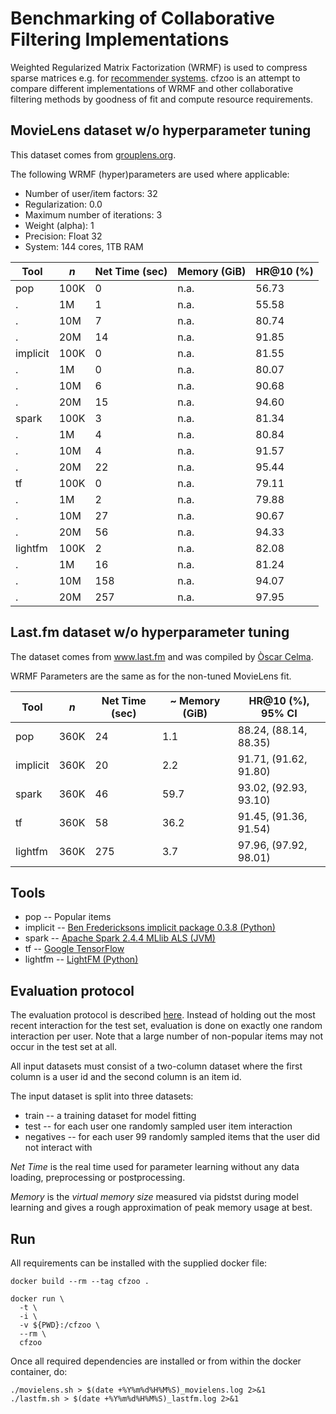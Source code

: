 # Benchmarking of Collaborative Filtering Implementations

 Weighted Regularized Matrix Factorization (WRMF) is used to compress sparse matrices e.g. for [recommender systems](http://yifanhu.net/PUB/cf.pdf). cfzoo is an attempt to compare different implementations of WRMF and other collaborative filtering methods by goodness of fit and compute resource requirements.


## MovieLens dataset w/o hyperparameter tuning
This dataset comes from [grouplens.org](https://grouplens.org/datasets/movielens/).

The following WRMF (hyper)parameters are used where applicable:
* Number of user/item factors: 32
* Regularization: 0.0
* Maximum number of iterations: 3
* Weight (alpha): 1
* Precision: Float 32
* System: 144 cores, 1TB RAM

Tool     | *n*  | Net Time (sec) | Memory (GiB) | HR@10 (%)
---------|------|----------------|--------------|--------
pop      | 100K |      0         |   n.a.       | 56.73
.        | 1M   |      1         |   n.a.       | 55.58
.        | 10M  |      7         |   n.a.       | 80.74
.        | 20M  |      14        |   n.a.       | 91.85
implicit | 100K |      0         |   n.a.       | 81.55
.        | 1M   |      0         |   n.a.       | 80.07
.        | 10M  |      6         |   n.a.       | 90.68
.        | 20M  |      15        |   n.a.       | 94.60
spark    | 100K |      3         |   n.a.       | 81.34
.        | 1M   |      4         |   n.a.       | 80.84
.        | 10M  |      4         |   n.a.       | 91.57
.        | 20M  |      22        |   n.a.       | 95.44
tf       | 100K |      0         |   n.a.       | 79.11
.        | 1M   |      2         |   n.a.       | 79.88
.        | 10M  |      27        |   n.a.       | 90.67
.        | 20M  |      56        |   n.a.       | 94.33
lightfm  | 100K |      2         |   n.a.       | 82.08
.        | 1M   |      16        |   n.a.       | 81.24
.        | 10M  |      158       |   n.a.       | 94.07
.        | 20M  |      257       |   n.a.       | 97.95


## Last.fm dataset w/o hyperparameter tuning
The dataset comes from www.last.fm and was compiled by [Òscar Celma](http://ocelma.net/MusicRecommendationDataset/lastfm-360K.html).

WRMF Parameters are the same as for the non-tuned MovieLens fit.

Tool     | *n*  | Net Time (sec) | ~ Memory (GiB) | HR@10 (%), 95% CI
---------|------|----------------|----------------|------------------------
pop      | 360K |      24        |   1.1          | 88.24, (88.14, 88.35)
implicit | 360K |      20        |   2.2          | 91.71, (91.62, 91.80)
spark    | 360K |      46        |   59.7         | 93.02, (92.93, 93.10)
tf       | 360K |      58        |   36.2         | 91.45, (91.36, 91.54)
lightfm  | 360K |      275       |   3.7          | 97.96, (97.92, 98.01)


## Tools
* pop -- Popular items
* implicit -- [Ben Fredericksons implicit package 0.3.8 (Python)](https://github.com/benfred/implicit)
* spark -- [Apache Spark 2.4.4 MLlib ALS (JVM)](http://spark.apache.org/)
* tf -- [Google TensorFlow](https://www.tensorflow.org/api_docs/python/tf/contrib/factorization/WALSModel)
* lightfm -- [LightFM (Python)](https://github.com/lyst/lightfm)


## Evaluation protocol
The evaluation protocol is described [here](https://www.comp.nus.edu.sg/~xiangnan/papers/ncf.pdf). Instead of holding out the most recent interaction for the test set, evaluation is done on exactly one random interaction per user. Note that a large number of non-popular items may not occur in the test set at all.

All input datasets must consist of a two-column dataset where the first column is a user id and the second column is an item id.

The input dataset is split into three datasets:
* train -- a training dataset for model fitting
* test -- for each user one randomly sampled user item interaction
* negatives -- for each user 99 randomly sampled items that the user did not interact with

*Net Time* is the real time used for parameter learning without any data loading, preprocessing or postprocessing.

*Memory* is the *virtual memory size* measured via pidstst during model learning and gives a rough approximation of peak memory usage at best.


## Run
All requirements can be installed with the supplied docker file:
```
docker build --rm --tag cfzoo .

docker run \
  -t \
  -i \
  -v ${PWD}:/cfzoo \
  --rm \
  cfzoo

```

Once all required dependencies are installed or from within the docker container, do:
```
./movielens.sh > $(date +%Y%m%d%H%M%S)_movielens.log 2>&1
./lastfm.sh > $(date +%Y%m%d%H%M%S)_lastfm.log 2>&1
```
